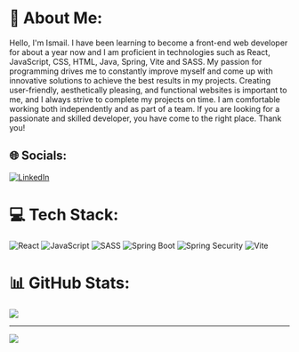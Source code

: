 # 💫 About Me:
Hello, I'm Ismail. I have been learning to become a front-end web developer for about a year now and I am proficient in technologies such as React, JavaScript, CSS, HTML, Java, Spring, Vite and SASS. My passion for programming drives me to constantly improve myself and come up with innovative solutions to achieve the best results in my projects. Creating user-friendly, aesthetically pleasing, and functional websites is important to me, and I always strive to complete my projects on time. I am comfortable working both independently and as part of a team. If you are looking for a passionate and skilled developer, you have come to the right place. Thank you!


## 🌐 Socials:  
[![LinkedIn](https://img.shields.io/badge/LinkedIn-%230077B5.svg?logo=linkedin&logoColor=white)](https://linkedin.com/in/ismailtezal) 

# 💻 Tech Stack:
![React](https://img.shields.io/badge/react-%2320232a.svg?style=for-the-badge&logo=react&logoColor=%2361DAFB) ![JavaScript](https://img.shields.io/badge/javascript-%23323330.svg?style=for-the-badge&logo=javascript&logoColor=%23F7DF1E) ![SASS](https://img.shields.io/badge/SASS-hotpink.svg?style=for-the-badge&logo=SASS&logoColor=white) ![Spring Boot](https://img.shields.io/badge/Spring_Boot-%236DB33F.svg?&style=for-the-badge&logo=spring-boot&logoColor=white) ![Spring Security](https://img.shields.io/badge/Spring_Security-%238DB600.svg?&style=for-the-badge&logo=spring-security&logoColor=white) ![Vite](https://img.shields.io/badge/Vite-%23007ACC.svg?&style=for-the-badge&logo=vite&logoColor=white)


# 📊 GitHub Stats:
![](https://github-readme-streak-stats.herokuapp.com/?user=ismailtezal&theme=tokyonight&hide_border=false)<br/>

---
[![](https://visitcount.itsvg.in/api?id=ismailtezal&icon=7&color=6)](https://visitcount.itsvg.in)

<!-- Proudly created with GPRM ( https://gprm.itsvg.in ) -->
